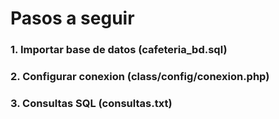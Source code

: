 # Pasos a seguir

### 1. Importar base de datos (cafeteria_bd.sql)
### 2. Configurar conexion (class/config/conexion.php)
### 3. Consultas SQL (consultas.txt)
